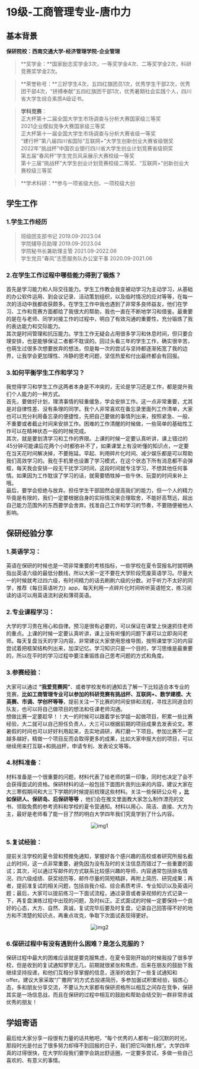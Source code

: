 <!-- 这篇文章加入了图床：https://zhuanlan.zhihu.com/p/417420813 -->
# 19级-工商管理专业-唐巾力

## 基本背景
**保研院校：西南交通大学-经济管理学院-企业管理**

>**奖学金：**国家励志奖学金3次，一等奖学金4次、二等奖学金2次，科研竞赛奖学金2次。<br>


>**荣誉称号：**三好学生4次，五四红旗团员1次，优秀学生干部2次，优秀团干部4次，“拼搏奉献”五四红旗团干部1次，优秀暑期社会实践个人，四川省大学生综合素质A级证书。<br>


>**学科竞赛**：<br>
正大杯第十二届全国大学生市场调查与分析大赛国家级三等奖<br>
2021企业模拟竞争大赛国家级三等奖<br>
正大杯第十一届全国大学生市场调查与分析大赛省级一等奖<br>
“建行杯”第八届四川省国际“互联网+”大学生创新创业大赛省级银奖<br>
2022年“挑战杯”中国农业银行四川省大学生创业计划竞赛省级铜奖<br>
第五届“春风杯”学生党员风采展示大赛校级一等奖<br>
第十三届“挑战杯”大学生创业计划竞赛校级二等奖、“互联网+”创新创业大赛校级三等奖<br>


>**学术科研：**参与一项省级大创、一项校级大创<br>

## 学生工作

### **1.学生工作经历**<br>
>班级团支部书记          2019.09-2023.04<br>
学院辅导员助理          2019.09-2023.04<br>
学院秘书长兼助理主管      2021.09-2022.06<br>
学生党员“春风”志愿服务队办公室干事       2020.09-2021.06<br>

### **2.在学生工作过程中哪些能力得到了锻炼？**<br>
首先是学习能力和人际交往能力。学生工作教会我变被动学习为主动学习，从基础的办公软件运用、到会议记录、活动策划组织，以及临时情况的应对等等，在每一次的活动中我都收获颇多。在学生工作中我也遇到了非常多良师益友，他们在学习、工作和竞赛方面都给了我很大的帮助，我也一直在不断地学习和借鉴。最重要的是在与老师、同学对接工作的过程中，明白了有效沟通的重要性，充分锻炼了我的表达能力和交际能力。<br>
其次是时间管理和抗压能力。学生工作无疑会占用很多学习和休息时间，但只要合理安排，也是能够保证二者都不耽误的。回过头看三年的学生工作，确实很辛苦，也萌生过很多次想要放弃的想法，但是每一次的尝试与坚持都逐渐拓宽了我的边界，让我学会更加理性、冷静的思考问题，坚信热爱和付出最终都会有回报。

### **3.如何平衡学生工作和学习？**<br>
我觉得学习和学生工作这两者本身是不冲突的，无论是学习还是工作，都是提升我们个人能力的一种方式。<br>
首先，要做好计划，理清事情的轻重缓急，学会安排工作。这一点非常重要，尤其是对自律性差、没有条理的同学。我个人非常喜欢在备忘录里面列工作清单，大家也可以充分利用备忘录的便捷性，先把自己要做的事情列出来，按照紧急、一般、不重要或者截止时间来安排工作。困难的工作清醒的时候做，一些简单的基础性工作可以在精神状态一般的时候完成。<br>
其次，就是要划清学习和工作的界限。上课的时候一定要认真听讲，课上错过的45分钟可能课后花两个小时都弥补不了，如果课堂上有没听懂的知识点，一定要在当天花时间解决掉，不要拖延。早起、利用碎片化时间、减少娱乐都是可以帮助我们高效学习的。我在手机里也设置了学习模式，在这个状态下所有消息都不会弹框，每天我会安排一段无干扰学习时间，这段时间就专注学习，不想其他任何事情。如果因为工作耽误了学习的话，就需要牺牲掉一些午休、玩耍的时间来补上哦。<br>
最后，要学会拒绝与放弃。担任学生干部固然会提高我们的能力，但一个人的精力毕竟是有限的，我们一定要根据自身的实际情况来合理取舍，不能好高骛远，超出自己能力范围外的东西要学会舍弃。找准自己工作和学习的节奏，不要随便被他人影响。


## 保研经验分享
### 1.英语学习：
英语在保研的时候也是一项非常重要的考核指标，一些学校在夏令营报名时就明确指出英语六级的最低分数线，所以大家一定不要在大学阶段荒废英语学习。尽量大一的时候就考过四六级，有时间精力的话去刷刷六级的分数。对于听力不太好的同学，推荐《每日英语听力》app，每天利用一点碎片化时间听听英语短文，练习阅读的话可以用英语流利说和薄荷英语。

### 2.专业课程学习：
大学的学习贵在用心和自律。预习是很有必要的，可以保证在课堂上快速抓住老师的重点。上课的时候一定要认真听讲，课上没有听懂的问题下课可以立即询问老师。每天复盘当天的学习内容，非常建议大家使用思维导图，按照课堂学习的内容尝试着把框架结构列出来，加深记忆。学习知识只是一个目的，学习思维是最重要的，所以在平时的学习过程中要注重锻炼自己思考问题的方式和角度。

### 3.参赛经验：
大家可以通过 **“我爱竞赛网”**、或者学校发布的通知去了解一下比较适合本专业的竞赛，**比如工商管理专业可以参加的科研竞赛有挑战杯、互联网+、数学建模、大英赛、市调、学创杯等等**，提前关注一下比赛的时间安排和流程，寻找志同道合的队友，也可以将自己做项目的想法和任课老师沟通。<br>
想做比赛一定要趁早！！大一的时候可以跟着学长学姐一起做项目，积累一些比赛经验，大二就可以自己担任负责人，大三可以根据前期的项目成果去发表论文。寒暑假的时间也可以好好利用起来，去实地调研，再打磨一下项目。参加比赛不一定越多越好，精做一个项目反而会取得更多的成果，比如大家申报大创的项目，可以继续用来打互联+和挑战杯，申请专利、发表论文等等。<br>

### 4.材料准备：
材料准备是一个很重要的问题，材料代表了给老师的第一印象，同时也决定了会不会获得面试的资格。保研材料的话一般包括下面图片我列出来的内容，建议大家在大三寒假期间和大三下学期的时候提前梳理这些材料。关注一些保研公众号 **，比如保研人、保研岛、后保研等等** ，他们会在推文里面教大家怎么制作漂亮的文书、领取免费的参考资料和学校的夏令营通知。材料以用心、简洁、直接、大方为主，最好是老师看了能一目了然的明白大学四年我们究竟学到了什么内容。<br>
<div align=center>

![img1](https://sicnu-wiki-1302714559.cos.ap-nanjing.myqcloud.com/Img/19%E7%BA%A7-%E5%B7%A5%E5%95%86%E7%AE%A1%E7%90%86%E4%B8%93%E4%B8%9A-%E5%94%90%E5%B7%BE%E5%8A%9B1.jpg)
</div>

### 5.复试经验：
提前关注学校的夏令营和预推免通知，掌握好各个感兴趣的高校或者研究所报名截止的时间，这一点非常重要，避免因为没有及时的关注信息而错过了一些重要的面试；其次，可以通过写邮件的方式联系比较感兴趣的导师，内容通常包括排名情况、四六级成绩、获奖经历等，邮件尽量的简短精辟，再附上简历、研究成果；再者，提前准复试的相关问题，包括自我介绍、综合素质考评、专业知识以及英语问题；最后，大家可以提前练习一下面试流程，通过录音或者录视频的方式记录一下，再复盘演练过程中出现的问题，及时纠正。正式面试的时候一定要保持一个良好的心态，大方、自然、真诚，复试完毕后要及时复盘，记录自己回答得不好的地方和不清楚的知识点，再重点攻克，争取下次面试表现得更好。

<div align=center>

![img2](https://sicnu-wiki-1302714559.cos.ap-nanjing.myqcloud.com/Img/19%E7%BA%A7-%E5%B7%A5%E5%95%86%E7%AE%A1%E7%90%86%E4%B8%93%E4%B8%9A-%E5%94%90%E5%B7%BE%E5%8A%9B2.jpg?q-sign-algorithm=sha1&q-ak=AKIDIXH3Und0criYwLi0BrZPd9RZFxxy-URQwnPB5FIpZiJ6mbvVOAgVJN-R3NV8JJLI&q-sign-time=1689843907;1689847507&q-key-time=1689843907;1689847507&q-header-list=host&q-url-param-list=ci-process&q-signature=bda3d7f97def87649fe0c49a6cfb64ee7879e3f9&x-cos-security-token=Kj3b0fvzBIUyl0q9n08qO26HAQdi3mtacd49cce30e2cb4a046d86794bd9fca50gPgcoWd3RLhVpBtFEsu-MSnII-4oFn_p9cKQnHaDMWyhcSYjFX4xCS7ulBg0d2ENrNvjmrcKLqnLJ6QVkWKD7KPfVvc1QlBRSN2cxT-fytMqB_Qk1D4Q5d10nvsxs47i6cFY7F9_7v7bW8d9oh7RaqtM9jcS74IHI0yEYmxIUaqqpUhQPCyuHLohl_CV9uz9&ci-process=originImage
)
</div>

### 6.保研过程中有没有遇到什么困难？是怎么克服的？
保研过程中最大的困难应该就是要克服焦虑，在夏令营刚开始的时候我投了很多学校，但是收到的复试通知寥寥无几，前期就很紧张和焦虑，后来在朋友的鼓励下我继续坚持投递，和他们互相分享掌握的信息，逐渐的收到了一些复试通知和offer。建议大家采取“广撒网”的方式去投递简历，多参加面试积累经验，锻炼心态，多和朋友分享交流，不要认为大家都有保研资格所以相互之间存在竞争，保研其实是一场信息战，而且在保研的过程中相互的鼓励和帮助会结交到一群非常赤诚优秀的朋友！

## 学姐寄语
最后给大家分享一段很有力量的话共勉吧，“每个优秀的人都有一段沉默的时光，那段时光是付出了很多努力却得不到回报的日子，我们把它叫做扎根”。大学四年真的过得很快，在大学阶段我们要学会跳出舒适圈，一定要多尝试，多做一些自己喜欢的、有意义的事情。
